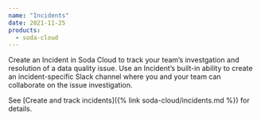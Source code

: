 ```yaml
---
name: "Incidents"
date: 2021-11-25
products:
  - soda-cloud
---
```


Create an Incident in Soda Cloud to track your team’s investgation and resolution of a data quality issue. Use an Incident’s built-in ability to create an incident-specific Slack channel where you and your team can collaborate on the issue investigation. 

See [Create and track incidents]({% link soda-cloud/incidents.md %}) for details.
